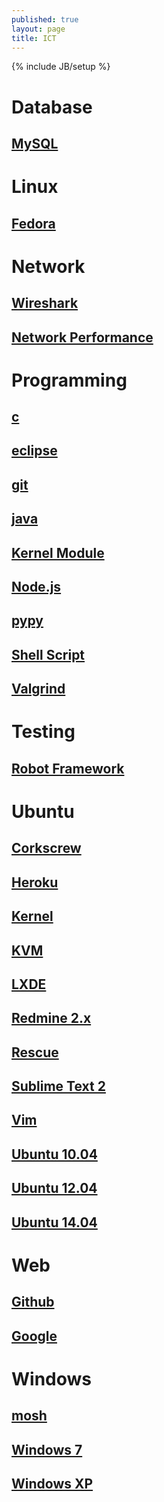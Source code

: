 ```yaml
---
published: true
layout: page
title: ICT
---
```


{% include JB/setup %}

# Database

## [MySQL](/database/mysql)

# Linux

## [Fedora](/linux/fedora)

# Network

## [Wireshark](/network/wireshark)

## [Network Performance](/network/performance)

# Programming

## [c](/programming/c)

## [eclipse](/programming/eclipse)

## [git](/programming/git)

## [java](/programming/java)

## [Kernel Module](/programming/kernel-module)

## [Node.js](/programming/nodejs)

## [pypy](/programming/pypy)

## [Shell Script](/programming/shell-script)

## [Valgrind](/programming/valgrind)

# Testing

## [Robot Framework](/testing/robot-framework)

# Ubuntu

## [Corkscrew](/ubuntu/corkscrew)

## [Heroku](/ubuntu/heroku)

## [Kernel](/ubuntu/kernel)

## [KVM](/ubuntu/kvm)

## [LXDE](/ubuntu/lxde)

## [Redmine 2.x](/ubuntu/redmine)

## [Rescue](/ubuntu/rescue)

## [Sublime Text 2](/ubuntu/sublime-text)

## [Vim](/ubuntu/vim)

## [Ubuntu 10.04](/ubuntu/ubuntu-10.04)

## [Ubuntu 12.04](/ubuntu/ubuntu-12.04)

## [Ubuntu 14.04](/ubuntu/ubuntu-14.04)

# Web

## [Github](/web/github)

## [Google](/web/google)

# Windows

## [mosh](/windows/mosh)

## [Windows 7](/windows/win7)

## [Windows XP](/windows/winxp)